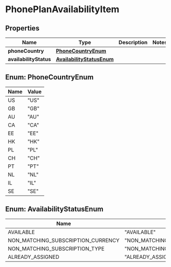 

# PhonePlanAvailabilityItem


## Properties

| Name | Type | Description | Notes |
|------------ | ------------- | ------------- | -------------|
|**phoneCountry** | [**PhoneCountryEnum**](#PhoneCountryEnum) |  |  |
|**availabilityStatus** | [**AvailabilityStatusEnum**](#AvailabilityStatusEnum) |  |  |



## Enum: PhoneCountryEnum

| Name | Value |
|---- | -----|
| US | &quot;US&quot; |
| GB | &quot;GB&quot; |
| AU | &quot;AU&quot; |
| CA | &quot;CA&quot; |
| EE | &quot;EE&quot; |
| HK | &quot;HK&quot; |
| PL | &quot;PL&quot; |
| CH | &quot;CH&quot; |
| PT | &quot;PT&quot; |
| NL | &quot;NL&quot; |
| IL | &quot;IL&quot; |
| SE | &quot;SE&quot; |



## Enum: AvailabilityStatusEnum

| Name | Value |
|---- | -----|
| AVAILABLE | &quot;AVAILABLE&quot; |
| NON_MATCHING_SUBSCRIPTION_CURRENCY | &quot;NON_MATCHING_SUBSCRIPTION_CURRENCY&quot; |
| NON_MATCHING_SUBSCRIPTION_TYPE | &quot;NON_MATCHING_SUBSCRIPTION_TYPE&quot; |
| ALREADY_ASSIGNED | &quot;ALREADY_ASSIGNED&quot; |



